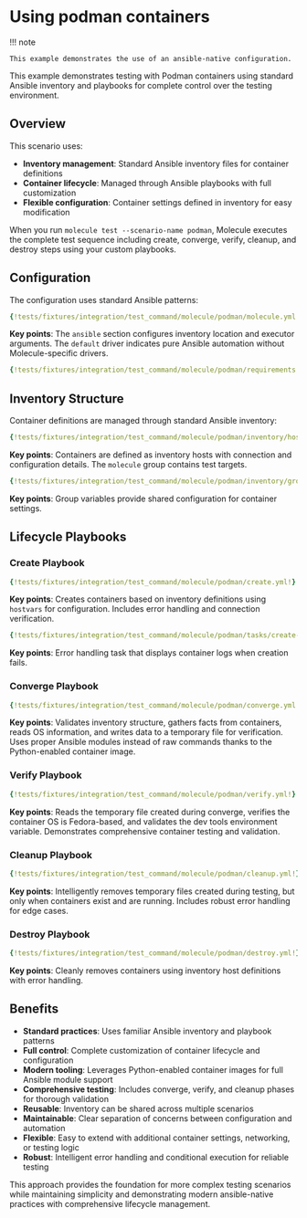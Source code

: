 # Using podman containers

!!! note

    This example demonstrates the use of an ansible-native configuration.

This example demonstrates testing with Podman containers using standard Ansible inventory and playbooks for complete control over the testing environment.

## Overview

This scenario uses:

- **Inventory management**: Standard Ansible inventory files for container definitions
- **Container lifecycle**: Managed through Ansible playbooks with full customization
- **Flexible configuration**: Container settings defined in inventory for easy modification

When you run `molecule test --scenario-name podman`, Molecule executes the complete test sequence including create, converge, verify, cleanup, and destroy steps using your custom playbooks.

## Configuration

The configuration uses standard Ansible patterns:

```yaml title="molecule.yml"
{!tests/fixtures/integration/test_command/molecule/podman/molecule.yml!}
```

**Key points**: The `ansible` section configures inventory location and executor arguments. The `default` driver indicates pure Ansible automation without Molecule-specific drivers.

```yaml title="requirements.yml"
{!tests/fixtures/integration/test_command/molecule/podman/requirements.yml!}
```

## Inventory Structure

Container definitions are managed through standard Ansible inventory:

```yaml title="inventory/hosts.yml"
{!tests/fixtures/integration/test_command/molecule/podman/inventory/hosts.yml!}
```

**Key points**: Containers are defined as inventory hosts with connection and configuration details. The `molecule` group contains test targets.

```yaml title="inventory/group_vars/molecule.yml"
{!tests/fixtures/integration/test_command/molecule/podman/inventory/group_vars/molecule.yml!}
```

**Key points**: Group variables provide shared configuration for container settings.

## Lifecycle Playbooks

### Create Playbook

```yaml title="create.yml"
{!tests/fixtures/integration/test_command/molecule/podman/create.yml!}
```

**Key points**: Creates containers based on inventory definitions using `hostvars` for configuration. Includes error handling and connection verification.

```yaml title="tasks/create-fail.yml"
{!tests/fixtures/integration/test_command/molecule/podman/tasks/create-fail.yml!}
```

**Key points**: Error handling task that displays container logs when creation fails.

### Converge Playbook

```yaml title="converge.yml"
{!tests/fixtures/integration/test_command/molecule/podman/converge.yml!}
```

**Key points**: Validates inventory structure, gathers facts from containers, reads OS information, and writes data to a temporary file for verification. Uses proper Ansible modules instead of raw commands thanks to the Python-enabled container image.

### Verify Playbook

```yaml title="verify.yml"
{!tests/fixtures/integration/test_command/molecule/podman/verify.yml!}
```

**Key points**: Reads the temporary file created during converge, verifies the container OS is Fedora-based, and validates the dev tools environment variable. Demonstrates comprehensive container testing and validation.

### Cleanup Playbook

```yaml title="cleanup.yml"
{!tests/fixtures/integration/test_command/molecule/podman/cleanup.yml!}
```

**Key points**: Intelligently removes temporary files created during testing, but only when containers exist and are running. Includes robust error handling for edge cases.

### Destroy Playbook

```yaml title="destroy.yml"
{!tests/fixtures/integration/test_command/molecule/podman/destroy.yml!}
```

**Key points**: Cleanly removes containers using inventory host definitions with error handling.

## Benefits

- **Standard practices**: Uses familiar Ansible inventory and playbook patterns
- **Full control**: Complete customization of container lifecycle and configuration
- **Modern tooling**: Leverages Python-enabled container images for full Ansible module support
- **Comprehensive testing**: Includes converge, verify, and cleanup phases for thorough validation
- **Reusable**: Inventory can be shared across multiple scenarios
- **Maintainable**: Clear separation of concerns between configuration and automation
- **Flexible**: Easy to extend with additional container settings, networking, or testing logic
- **Robust**: Intelligent error handling and conditional execution for reliable testing

This approach provides the foundation for more complex testing scenarios while maintaining simplicity and demonstrating modern ansible-native practices with comprehensive lifecycle management.
